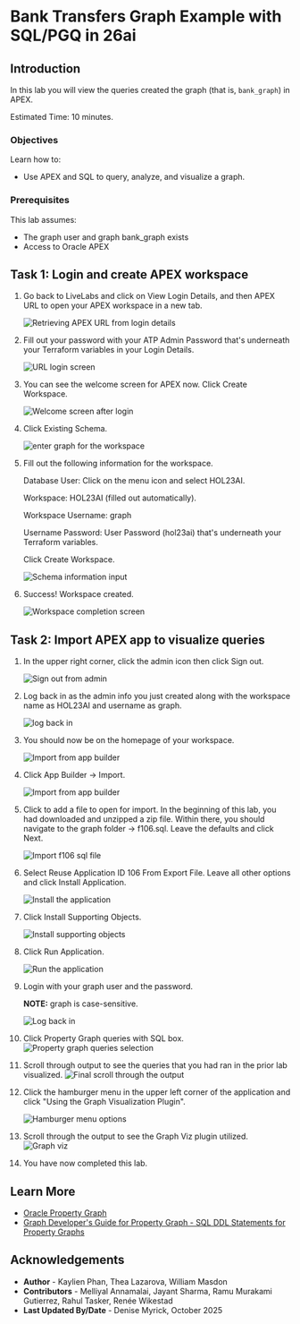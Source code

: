 # Bank Transfers Graph Example with SQL/PGQ in 26ai

## Introduction

In this lab you will view the queries created the graph (that is, `bank_graph`) in APEX.

Estimated Time: 10 minutes.

<!-- <if type="livelabs">
Watch the video below for a quick walk-through of the lab. 
[Change password](videohub:1_ypjlr8es)
</if> -->

### Objectives

Learn how to:

- Use APEX and SQL to query, analyze, and visualize a graph.

### Prerequisites

This lab assumes:

- The graph user and graph bank_graph exists
- Access to Oracle APEX

## Task 1: Login and create APEX workspace

1. Go back to LiveLabs and click on View Login Details, and then APEX URL to open your APEX workspace in a new tab.

    ![Retrieving APEX URL from login details](images/apex-url.png)

2. Fill out your password with your ATP Admin Password that's underneath your Terraform variables in your Login Details.

    ![URL login screen](images/2-login.png)

3. You can see the welcome screen for APEX now. Click Create Workspace.

    ![Welcome screen after login](images/3-login-success.png)

4. Click Existing Schema.

    ![enter graph for the workspace](images/4-existing-schema.png)

5. Fill out the following information for the workspace.

    Database User: Click on the menu icon and select HOL23AI.

    Workspace: HOL23AI (filled out automatically).

    Workspace Username: graph

    Username Password: User Password (hol23ai) that's underneath your Terraform variables.

    Click Create Workspace.

    ![Schema information input](images/5-workspace-info.png)

6. Success! Workspace created.

    ![Workspace completion screen](images/6-workspace-success.png)

## Task 2: Import APEX app to visualize queries

1. In the upper right corner, click the admin icon then click Sign out.

    ![Sign out from admin](images/7-logout.png)

2.  Log back in as the admin info you just created along with the workspace name as HOL23AI and username as graph.

    ![log back in](images/8-login-workspace.png)

3. You should now be on the homepage of your workspace.

    ![Import from app builder](images/9-login-success.png)

4. Click App Builder -> Import.

    ![Import from app builder](images/10-import-workspace.png)

5. Click to add a file to open for import. In the beginning of this lab, you had downloaded and unzipped a zip file. Within there, you should navigate to the graph folder -> f106.sql. Leave the defaults and click Next.

    ![Import f106 sql file](images/11-file-import.png)

6.  Select Reuse Application ID 106 From Export File. Leave all other options and click Install Application.

    ![Install the application](images/12-install-app.png)

7.  Click Install Supporting Objects.

    ![Install supporting objects](images/13-app-installed.png)

8.  Click Run Application.

    ![Run the application](images/14-supporting-obj.png)

9.  Login with your graph user and the password.

    **NOTE:** graph is case-sensitive.

    ![Log back in](images/15-login-app.png)

10. Click Property Graph queries with SQL box.
    ![Property graph queries selection](images/16-homepage.png)
    
11. Scroll through output to see the queries that you had ran in the prior lab visualized.
    ![Final scroll through the output](images/17-query-page.png)

12. Click the hamburger menu in the upper left corner of the application and click "Using the Graph Visualization Plugin".

    ![Hamburger menu options](images/17-menu.png)

13. Scroll through the output to see the Graph Viz plugin utilized.
    ![Graph viz](images/18-graph-viz-page.png)

14. You have now completed this lab.

## Learn More

- [Oracle Property Graph](https://docs.oracle.com/en/database/oracle/property-graph/index.html)
- [Graph Developer's Guide for Property Graph - SQL DDL Statements for Property Graphs](https://docs.oracle.com/en/database/oracle/property-graph/25.4/spgdg/sql-ddl-statements-property-graphs.html)

## Acknowledgements

- **Author** - Kaylien Phan, Thea Lazarova, William Masdon
- **Contributors** - Melliyal Annamalai, Jayant Sharma, Ramu Murakami Gutierrez, Rahul Tasker, Renée Wikestad
- **Last Updated By/Date** - Denise Myrick, October 2025
